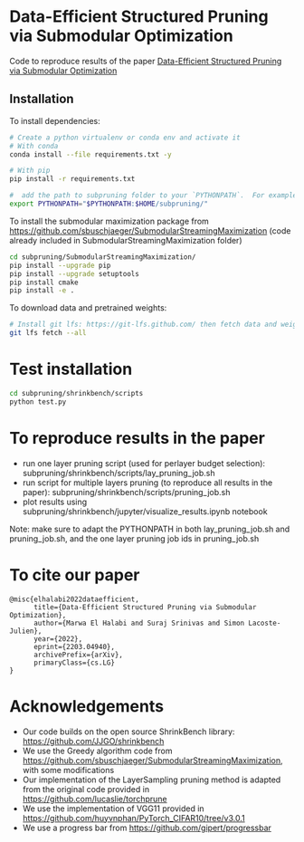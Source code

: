 # Data-Efficient Structured Pruning via Submodular Optimization

Code to reproduce results of the paper [Data-Efficient Structured Pruning via Submodular Optimization](https://arxiv.org/abs/2203.04940)

## Installation

To install dependencies:

```bash
# Create a python virtualenv or conda env and activate it
# With conda
conda install --file requirements.txt -y

# With pip
pip install -r requirements.txt 

#  add the path to subpruning folder to your `PYTHONPATH`.  For example:
export PYTHONPATH="$PYTHONPATH:$HOME/subpruning/"
```

To install the submodular maximization package from https://github.com/sbuschjaeger/SubmodularStreamingMaximization (code already included in SubmodularStreamingMaximization folder)

```bash
cd subpruning/SubmodularStreamingMaximization/
pip install --upgrade pip
pip install --upgrade setuptools
pip install cmake
pip install -e .
```

To download data and pretrained weights:
```bash
# Install git lfs: https://git-lfs.github.com/ then fetch data and weights
git lfs fetch --all
```

# Test installation

```bash
cd subpruning/shrinkbench/scripts
python test.py
```

# To reproduce results in the paper

- run one layer pruning script (used for perlayer budget selection): subpruning/shrinkbench/scripts/lay_pruning_job.sh 
- run script for multiple layers pruning (to reproduce all results in the paper): subpruning/shrinkbench/scripts/pruning_job.sh 
- plot results using subpruning/shrinkbench/jupyter/visualize_results.ipynb notebook

Note: make sure to adapt the PYTHONPATH in both lay_pruning_job.sh and pruning_job.sh, and the one layer pruning job ids in pruning_job.sh

# To cite our paper
```
@misc{elhalabi2022dataefficient,
      title={Data-Efficient Structured Pruning via Submodular Optimization}, 
      author={Marwa El Halabi and Suraj Srinivas and Simon Lacoste-Julien},
      year={2022},
      eprint={2203.04940},
      archivePrefix={arXiv},
      primaryClass={cs.LG}
}
```
# Acknowledgements

- Our code builds on the open source ShrinkBench library: https://github.com/JJGO/shrinkbench
- We use the Greedy algorithm code from https://github.com/sbuschjaeger/SubmodularStreamingMaximization, with some modifications
- Our implementation of the LayerSampling pruning method is adapted from the original code provided in https://github.com/lucaslie/torchprune
- We use the implementation of VGG11 provided in https://github.com/huyvnphan/PyTorch_CIFAR10/tree/v3.0.1
- We use a progress bar from https://github.com/gipert/progressbar
